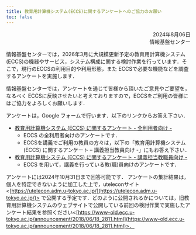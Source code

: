 ```yaml
---
title: 教育用計算機システム(ECCS)に関するアンケートへのご協力のお願い
toc: false
---
```


<div style="text-align: right;">

2024年8月06日  
情報基盤センター

</div>

情報基盤センターでは，2026年3月に大規模更新予定の教育用計算機システム(ECCS)の機器やサービス，システム構成に関する検討作業を行っています．そこで，現行のECCSの利用目的や利用形態，また ECCSで必要な機能などを調査するアンケートを実施します．

情報基盤センターでは，アンケートを通じて皆様から頂いたご意見やご要望を，なるべく ECCSに反映させたいと考えておりますので，ECCSをご利用の皆様にはご協力をよろしくお願いします．

アンケートは，Google フォームで行います．以下のリンクからお答え下さい．
- [教育用計算機システム (ECCS) に関するアンケート - 全利用者向け -](https://forms.gle/HhQdCgG9rzBbN1217)
  - ECCS の全利用者向けのアンケートです．
  - ECCSを講義でご利用の教員の方々は，以下の「教育用計算機システム(ECCS) に関するアンケート – 講義担当教員向け -」にもお答え下さい．
- [教育用計算機システム (ECCS) に関するアンケート - 講義担当教職員向け -](https://forms.gle/cyrzzFQXrfiWzNmS6)
  - ECCS を用いて，講義を行っている教(職)員向けのアンケートです．

アンケートには2024年10月31日まで回答可能です． アンケートの集計結果は，個人を特定できないように加工した上で，uteleconサイト<[https://utelecon.adm.u-tokyo.ac.jp/](https://utelecon.adm.u-tokyo.ac.jp/)> で公開する予定です．どのように公開されるかについては，旧教育用計算機システムのウェブサイトで公開している前回の検討作業で実施したアンケート結果を参照ください<[https://www-old.ecc.u-tokyo.ac.jp/announcement/2018/06/18_2811.html](https://www-old.ecc.u-tokyo.ac.jp/announcement/2018/06/18_2811.html)>．
